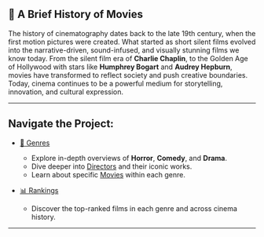 ## 🎥 A Brief History of Movies

The history of cinematography dates back to the late 19th century, when the first motion pictures were created. What started as short silent films evolved into the narrative-driven, sound-infused, and visually stunning films we know today. From the silent film era of **Charlie Chaplin**, to the Golden Age of Hollywood with stars like **Humphrey Bogart** and **Audrey Hepburn**, movies have transformed to reflect society and push creative boundaries. Today, cinema continues to be a powerful medium for storytelling, innovation, and cultural expression.

---

## Navigate the Project:

- [📂 Genres](./genres.md)
    - Explore in-depth overviews of **Horror**, **Comedy**, and **Drama**.
    - Dive deeper into [Directors](./directors.md) and their iconic works.
    - Learn about specific [Movies](./movies.md) within each genre.
    
- [📊 Rankings](./rankings.md)
    - Discover the top-ranked films in each genre and across cinema history.

---
